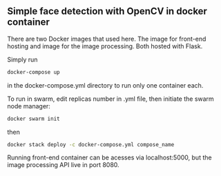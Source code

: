 ## Simple face detection with OpenCV in docker container

There are two Docker images that used here. The image for front-end hosting and image for the image processing. Both hosted with Flask.

Simply run 
```sh
docker-compose up
```
in the docker-compose.yml directory to run only one container each.

To run in swarm, edit replicas number in .yml file, then initiate the swarm node manager:
```sh
docker swarm init
```
then
```sh
docker stack deploy -c docker-compose.yml compose_name
```

Running front-end container can be acesses via localhost:5000, but the image processing API live in port 8080.


